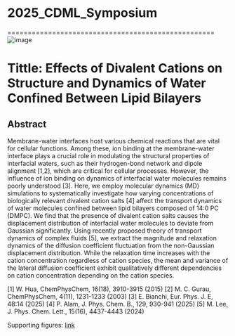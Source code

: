 # 2025_CDML_Symposium
===================================================
![image](https://github.com/user-attachments/assets/1c3d8c10-4cf1-47be-b77b-10682b5db714)

# Tittle: Effects of Divalent Cations on Structure and Dynamics of Water Confined Between Lipid Bilayers

## Abstract
Membrane-water interfaces host various chemical reactions that are vital for cellular functions. Among these, ion binding at the membrane-water interface plays a crucial role in modulating the structural properties of interfacial waters, such as their hydrogen-bond network and dipole alignment [1,2], which are critical for cellular processes. However, the influence of ion binding on dynamics of interfacial water molecules remains poorly understood [3]. Here, we employ molecular dynamics (MD) simulations to systematically investigate how varying concentrations of biologically relevant divalent cation salts [4] affect the transport dynamics of water molecules confined between lipid bilayers composed of 14:0 PC (DMPC). We find that the presence of divalent cation salts causes the displacement distribution of interfacial water molecules to deviate from Gaussian significantly. Using recently proposed theory of transport dynamics of complex fluids [5], we extract the magnitude and relaxation dynamics of the diffusion coefficient fluctuation from the non-Gaussian displacement distribution. While the relaxation time increases with the cation concentration regardless of cation species, the mean and variance of the lateral diffusion coefficient exhibit qualitatively different dependencies on cation concentration depending on the cation species.

[1] W. Hua, ChemPhysChem, 16(18), 3910-3915 (2015) 
[2] M. C. Gurau, ChemPhysChem, 4(11), 1231-1233 (2003)
[3] E. Bianchi, Eur. Phys. J. E, 48:14 (2025) 
[4] P. Alam, J. Phys. Chem. B., 129, 930-941 (2025) 
[5] M. Lee, J. Phys. Chem. Lett., 15(16), 4437-4443 (2024)

Supporting figures: [link](https://github.com/thereexist/2025_CDML_Symposium/blob/main/SI%20figure.pdf)
